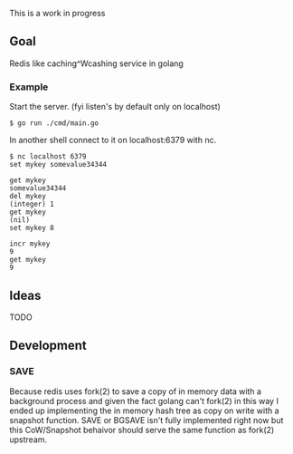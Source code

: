 This is a work in progress

## Goal
Redis like caching^Wcashing  service in golang

### Example
Start the server.
(fyi listen's by default only on localhost)
```
$ go run ./cmd/main.go
```

In another shell connect to it on localhost:6379 with nc.
```
$ nc localhost 6379
set mykey somevalue34344 

get mykey
somevalue34344
del mykey
(integer) 1
get mykey
(nil)
set mykey 8

incr mykey
9
get mykey
9
```


## Ideas
TODO

## Development
### SAVE
Because redis uses fork(2) to save a copy of in memory data with a background process and given the fact golang can't fork(2) in this way I ended up implementing the in memory hash tree as copy on write with a snapshot function. SAVE or BGSAVE isn't fully implemented right now but this CoW/Snapshot behaivor should serve the same function as fork(2) upstream.

